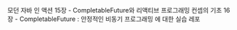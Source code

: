 모던 자바 인 액션 
15장 - CompletableFuture와 리액티브 프로그래밍 컨셉의 기초
16장 - CompletableFuture : 안정적인 비동기 프로그래밍 에 대한 실습 레포
